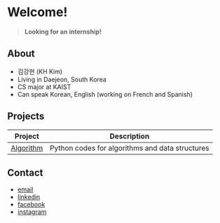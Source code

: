 # Welcome!
> **Looking for an internship!**

## About

- 김강현 (KH Kim)
- Living in Daejeon, South Korea
- CS major at KAIST
- Can speak Korean, English (working on French and Spanish)

## Projects

| Project | Description |
| ------- | ----------- |
| [Algorithm](https://github.com/KAIST19/algorithm.git) | Python codes for algorithms and data structures|

## Contact

- [email](mailto:kaist19@kaist.ac.kr)
- [linkedin](https://www.linkedin.com/in/강현-김-29ba44192/)
- [facebook](https://www.facebook.com/deanjackson2468/)
- [instagram](https://www.instagram.com/__kkh__/)